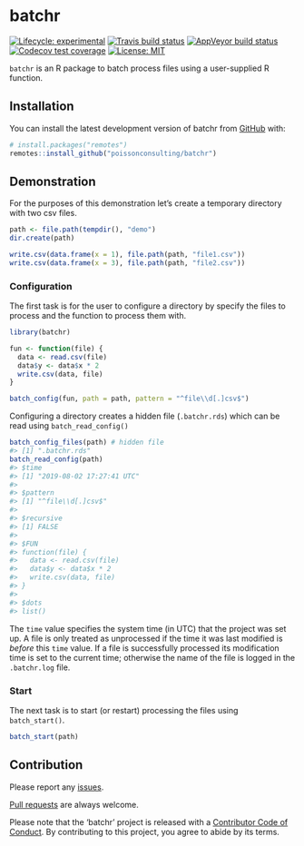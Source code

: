 
<!-- README.md is generated from README.Rmd. Please edit that file -->

# batchr

<!-- badges: start -->

[![Lifecycle:
experimental](https://img.shields.io/badge/lifecycle-experimental-orange.svg)](https://www.tidyverse.org/lifecycle/#experimental)
[![Travis build
status](https://travis-ci.com/poissonconsulting/batchr.svg?branch=master)](https://travis-ci.com/poissonconsulting/batchr)
[![AppVeyor build
status](https://ci.appveyor.com/api/projects/status/github/poissonconsulting/batchr?branch=master&svg=true)](https://ci.appveyor.com/project/poissonconsulting/batchr)
[![Codecov test
coverage](https://codecov.io/gh/poissonconsulting/batchr/branch/master/graph/badge.svg)](https://codecov.io/gh/poissonconsulting/batchr?branch=master)
[![License:
MIT](https://img.shields.io/badge/License-MIT-green.svg)](https://opensource.org/licenses/MIT)
<!-- badges: end -->

`batchr` is an R package to batch process files using a user-supplied R
function.

## Installation

You can install the latest development version of batchr from
[GitHub](https://github.com/poissonconsulting/batchr) with:

``` r
# install.packages("remotes")
remotes::install_github("poissonconsulting/batchr")
```

## Demonstration

For the purposes of this demonstration let’s create a temporary
directory with two csv files.

``` r
path <- file.path(tempdir(), "demo")
dir.create(path)

write.csv(data.frame(x = 1), file.path(path, "file1.csv"))
write.csv(data.frame(x = 3), file.path(path, "file2.csv"))
```

### Configuration

The first task is for the user to configure a directory by specify the
files to process and the function to process them with.

``` r
library(batchr)

fun <- function(file) {
  data <- read.csv(file)
  data$y <- data$x * 2
  write.csv(data, file)
}

batch_config(fun, path = path, pattern = "^file\\d[.]csv$")
```

Configuring a directory creates a hidden file (`.batchr.rds`) which can
be read using `batch_read_config()`

``` r
batch_config_files(path) # hidden file
#> [1] ".batchr.rds"
batch_read_config(path)
#> $time
#> [1] "2019-08-02 17:27:41 UTC"
#> 
#> $pattern
#> [1] "^file\\d[.]csv$"
#> 
#> $recursive
#> [1] FALSE
#> 
#> $FUN
#> function(file) {
#>   data <- read.csv(file)
#>   data$y <- data$x * 2
#>   write.csv(data, file)
#> }
#> 
#> $dots
#> list()
```

The `time` value specifies the system time (in UTC) that the project was
set up. A file is only treated as unprocessed if the time it was last
modified is *before* this `time` value. If a file is successfully
processed its modification time is set to the current time; otherwise
the name of the file is logged in the `.batchr.log` file.

### Start

The next task is to start (or restart) processing the files using
`batch_start()`.

``` r
batch_start(path)
```

## Contribution

Please report any
[issues](https://github.com/poissonconsulting/batchr/issues).

[Pull requests](https://github.com/poissonconsulting/batchr/pulls) are
always welcome.

Please note that the ‘batchr’ project is released with a [Contributor
Code of
Conduct](https://poissonconsulting.github.io/batchr/CODE_OF_CONDUCT.html).
By contributing to this project, you agree to abide by its terms.
